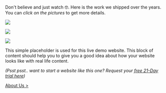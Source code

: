 Don't believe and just watch 🤓. Here is the work we shipped over the years. You can *click on the pictures* to get more details.

[![](https://raw.githubusercontent.com/firepress-org/theme-assets/master/professionnal-services/martine-nadall/images/portfolio-preview/portfolio-preview-top-5.jpg)](/news/portfolio-our-top-5-most-impactful-realizations/)

[![](https://raw.githubusercontent.com/firepress-org/theme-assets/master/professionnal-services/martine-nadall/images/portfolio-preview/portfolio-preview-survival-kit.jpg)](/news/portfolio-survival-kit/)

[![](https://raw.githubusercontent.com/firepress-org/theme-assets/master/professionnal-services/martine-nadall/images/portfolio-preview/portfolio-preview-milan.jpg)](/news/portfolio-milan/)

This simple placeholder is used for this live demo website. This block of content should help you to give you a good idea about how your website looks like with real life content.

*(Psst psst.. want to start a website like this one? Request your [free 21-Day trial here](http://firepress.org/blog/sign-up-for-your-free-21-day-trial-at-firepress/))*

<a href="/news/about-us/" class="button button-block button-primary button-rounded">About Us ></a>
